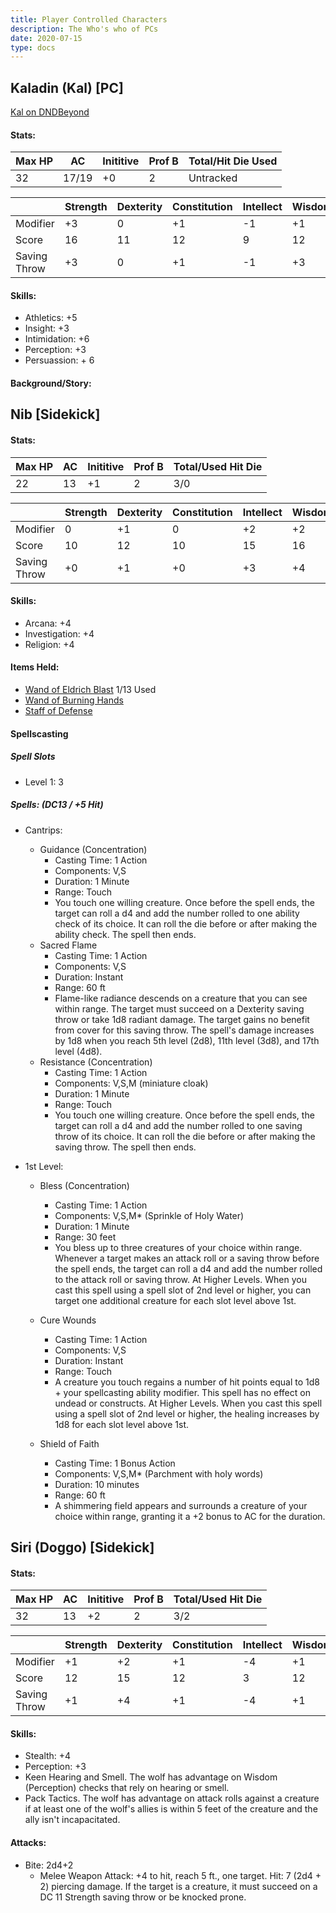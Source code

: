 ```yaml
---
title: Player Controlled Characters
description: The Who's who of PCs
date: 2020-07-15
type: docs
---
```


## Kaladin (Kal) [PC]

[Kal on DNDBeyond](https://ddb.ac/characters/22422946/1l1YTi)

#### Stats:
| Max HP | AC | Inititive | Prof B | Total/Hit Die Used |
| --- | --- | --- | --- | --- |
| 32 | 17/19 | +0 | 2 | Untracked |

| | Strength | Dexterity | Constitution | Intellect | Wisdom | Charisma |
| ---| --- | --- | --- | --- | --- | --- |
| Modifier | +3 | 0 | +1 | -1 | +1 | +4 |
| Score | 16 | 11 | 12 | 9 | 12 | 18
 Saving Throw | +3 | 0 | +1 | -1 | +3 | +6 |

#### Skills:
* Athletics: +5
* Insight:  +3
* Intimidation: +6
* Perception: +3
* Persuassion:  + 6

#### Background/Story:


## Nib [Sidekick]

#### Stats:
| Max HP | AC | Inititive | Prof B | Total/Used Hit Die |
| --- | --- | --- | --- | --- |
| 22 | 13 | +1 | 2 | 3/0 |

| | Strength | Dexterity | Constitution | Intellect | Wisdom | Charisma |
| ---| --- | --- | --- | --- | --- | --- |
| Modifier | 0 | +1 | 0 | +2 | +2 | +1 |
| Score | 10 | 12 | 10 | 15 | 16 | 13
 Saving Throw | +0 | +1 | +0 | +3 | +4 | +1 |

#### Skills:
* Arcana: +4
* Investigation: +4
* Religion:  +4

#### Items Held:
* [Wand of Eldrich Blast](../../items/wand_EldrichBlast.md) 1/13 Used
* [Wand of Burning Hands](../../items/wandofburninghands.md)
* [Staff of Defense](../../items/staffofdefense.md)

#### Spellscasting
##### Spell Slots
* Level 1: 3

##### Spells:  (DC13 / +5 Hit)
- Cantrips:
    - Guidance (Concentration)
        - Casting Time:  1 Action
        - Components:  V,S
        - Duration:  1 Minute
        - Range:  Touch
        - You touch one willing creature. Once before the spell ends, the target can roll a d4 and add the number rolled to one ability check of its choice. It can roll the die before or after making the ability check. The spell then ends.
    - Sacred Flame
        - Casting Time:  1 Action
        - Components: V,S
        - Duration:  Instant
        - Range: 60 ft
        - Flame-like radiance descends on a creature that you can see within range. The target must succeed on a Dexterity saving throw or take 1d8 radiant damage. The target gains no benefit from cover for this saving throw.  The spell's damage increases by 1d8 when you reach 5th level (2d8), 11th level (3d8), and 17th level (4d8).
    - Resistance (Concentration)
      - Casting Time:  1 Action
      - Components: V,S,M (miniature cloak)
      - Duration:  1 Minute
      - Range:  Touch
      - You touch one willing creature. Once before the spell ends, the target can roll a d4 and add the number rolled to one saving throw of its choice. It can roll the die before or after making the saving throw. The spell then ends.

- 1st Level:
    - Bless (Concentration)
        - Casting Time:  1 Action
        - Components: V,S,M* (Sprinkle of Holy Water)
        - Duration:  1 Minute
        - Range:  30 feet
        - You bless up to three creatures of your choice within range. Whenever a target makes an attack roll or a saving throw before the spell ends, the target can roll a d4 and add the number rolled to the attack roll or saving throw.  At Higher Levels. When you cast this spell using a spell slot of 2nd level or higher, you can target one additional creature for each slot level above 1st.
    - Cure Wounds
        - Casting Time:  1 Action
        - Components: V,S
        - Duration:  Instant
        - Range:  Touch
        - A creature you touch regains a number of hit points equal to 1d8 + your spellcasting ability modifier. This spell has no effect on undead or constructs.  At Higher Levels. When you cast this spell using a spell slot of 2nd level or higher, the healing increases by 1d8 for each slot level above 1st.

    - Shield of Faith
        - Casting Time: 1 Bonus Action
        - Components: V,S,M* (Parchment with holy words)
        - Duration:  10 minutes
        - Range: 60 ft
        - A shimmering field appears and surrounds a creature of your choice within range, granting it a +2 bonus to AC for the duration.


## Siri (Doggo) [Sidekick]

#### Stats:
| Max HP | AC | Inititive | Prof B | Total/Used Hit Die |
| --- | --- | --- | --- | --- |
| 32 | 13 | +2 | 2 | 3/2 |

| | Strength | Dexterity | Constitution | Intellect | Wisdom | Charisma |
| ---| --- | --- | --- | --- | --- | --- |
| Modifier | +1 | +2 | +1 | -4 | +1 | -2 |
| Score | 12 | 15 | 12 | 3 | 12 | 6
 Saving Throw | +1 | +4 | +1 | -4 | +1 | -2 |

#### Skills:
* Stealth: +4
* Perception: +3
* Keen Hearing and Smell. The wolf has advantage on Wisdom (Perception) checks that rely on hearing or smell.
* Pack Tactics. The wolf has advantage on attack rolls against a creature if at least one of the wolf's allies is within 5 feet of the creature and the ally isn't incapacitated.

#### Attacks:
* Bite:  2d4+2
    - Melee Weapon Attack: +4 to hit, reach 5 ft., one target. Hit: 7 (2d4 + 2) piercing damage. If the target is a creature, it must succeed on a DC 11 Strength saving throw or be knocked prone.